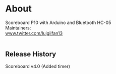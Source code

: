 # About
Scoreboard P10 with Arduino and Bluetooth HC-05<br/>
Maintainers:<br/>www.twitter.com/luigiifan13
<br>
<br><h2>Release History</h2>
Scoreboard v4.0 (Added timer)
